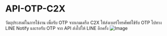 ﻿# API-OTP-C2X
วัตถุประสงค์ในการใช้งาน เพื่อรับ OTP จากเกมเครือ C2X ให้ส่งเบอร์โทรศัพท์ใช้รับ OTP ไปทาง LINE Notify และรอรับ OTP จาก API ส่งไปให้ LINE อีกครั้ง
![Image](https://res.cloudinary.com/dtxsiexns/image/upload/v1661679107/sample.jpg)
